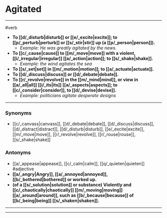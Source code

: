 # Agitated
---
#verb
- **To [[d/_disturb|disturb]] or [[e/_excite|excite]]; to [[p/_perturb|perturb]] or [[s/_stir|stir]] up (a [[p/_person|person]]).**
	- _Example: He was greatly agitated by the news._
- **To [[c/_cause|cause]] to [[m/_move|move]] with a violent, [[i/_irregular|irregular]] [[a/_action|action]]; to [[s/_shake|shake]].**
	- _Example: the wind agitates the sea_
- **To [[s/_set|set]] in [[m/_motion|motion]]; to [[a/_actuate|actuate]].**
- **To [[d/_discuss|discuss]] or [[d/_debate|debate]].**
- **To [[r/_revolve|revolve]] in the [[m/_mind|mind]], or view in [[a/_all|all]] [[i/_its|its]] [[a/_aspects|aspects]]; to [[c/_consider|consider]], to [[d/_devise|devise]].**
	- _Example: politicians agitate desperate designs_
---
### Synonyms
- [[c/_canvass|canvass]], [[d/_debate|debate]], [[d/_discuss|discuss]], [[d/_distract|distract]], [[d/_disturb|disturb]], [[e/_excite|excite]], [[m/_move|move]], [[r/_revolve|revolve]], [[r/_rouse|rouse]], [[s/_shake|shake]]
### Antonyms
- [[a/_appease|appease]], [[c/_calm|calm]], [[q/_quieten|quieten]]
#adjective
- **[[a/_angry|Angry]], [[a/_annoyed|annoyed]], [[b/_bothered|bothered]] or worked up.**
- **(of a [[s/_solution|solution]] or substance) Violently and [[c/_chaotically|chaotically]] [[m/_moving|moving]] [[a/_around|around]], such as [[b/_because|because]] of [[b/_being|being]] [[s/_shaken|shaken]].**
---
---
